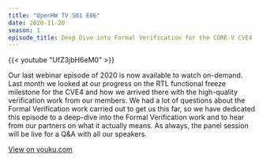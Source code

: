 ```yaml
---
title: "OpenHW TV S01 E06"
date: 2020-11-20
season: 1
episode_title: Deep Dive into Formal Verification for the CORE-V CVE4
---
```


{{< youtube "UfZ3jbH6eM0" >}}

Our last webinar episode of 2020 is now available to watch on-demand. Last month we looked at our progress on the RTL functional freeze milestone for the CVE4 and how we arrived there with the high-quality verification work from our members. We had a lot of questions about the Formal Verification work carried out to get us this far, so we have dedicated this episode to a deep-dive into the Formal Verification work and to hear from our partners on what it actually means. As always, the panel session will be live for a Q&A with all our speakers.

[View on youku.com](https://player.youku.com/embed/XNDk3Mjk4MzIyMA==)